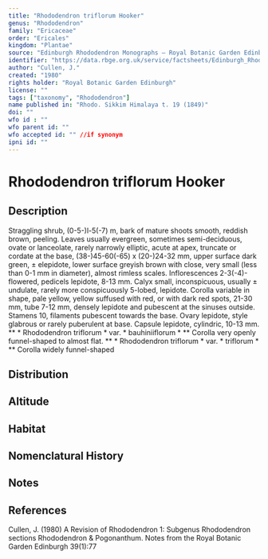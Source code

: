 ```yaml
---
title: "Rhododendron triflorum Hooker"
genus: "Rhododendron"
family: "Ericaceae"
order: "Ericales"
kingdom: "Plantae"
source: "Edinburgh Rhododendron Monographs – Royal Botanic Garden Edinburgh"
identifier: "https://data.rbge.org.uk/service/factsheets/Edinburgh_Rhododendron_Monographs.xhtml"
author: "Cullen, J."
created: "1980"
rights holder: "Royal Botanic Garden Edinburgh"
license: ""
tags: ["taxonomy", "Rhododendron"]
name published in: "Rhodo. Sikkim Himalaya t. 19 (1849)"
doi: ""
wfo id : ""
wfo parent id: ""
wfo accepted id: "" //if synonym                      
ipni id: ""
---
```


                       

# Rhododendron triflorum Hooker

## Description
Straggling shrub, (0-5-)l-5(-7) m, bark of mature shoots smooth, reddish brown, peeling. Leaves usually evergreen, sometimes semi-deciduous, ovate or lanceolate, rarely narrowly elliptic, acute at apex, truncate or cordate at the base, (38-)45-60(-65) x (20-)24-32 mm, upper surface dark green, ± elepidote, lower surface greyish brown with close, very small (less than 0-1 mm in diameter), almost rimless scales. Inflorescences 2-3(-4)-flowered, pedicels lepidote, 8-13 mm. Calyx small, inconspicuous, usually ± undulate, rarely more conspicuously 5-lobed, lepidote. Corolla variable in shape, pale yellow, yellow suffused with red, or with dark red spots, 21-30 mm, tube 7-12 mm, densely lepidote and pubescent at the sinuses outside. Stamens 10, filaments pubescent towards the base. Ovary lepidote, style glabrous or rarely puberulent at base. Capsule lepidote, cylindric, 10-13 mm. ** * Rhododendron triflorum * var. * bauhiniiflorum * ** Corolla very openly funnel-shaped to almost flat. ** * Rhododendron triflorum * var. * triflorum * ** Corolla widely funnel-shaped

## Distribution


## Altitude


## Habitat


## Nomenclatural History

                       
## Notes


## References

Cullen, J. (1980) A Revision of Rhododendron 1: Subgenus Rhododendron sections Rhododendron & Pogonanthum. Notes from the Royal Botanic Garden Edinburgh 39(1):77
